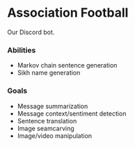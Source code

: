 # Association Football
Our Discord bot.

### Abilities
- Markov chain sentence generation
- Sikh name generation

### Goals
- Message summarization
- Message context/sentiment detection
- Sentence translation
- Image seamcarving 
- Image/video manipulation
